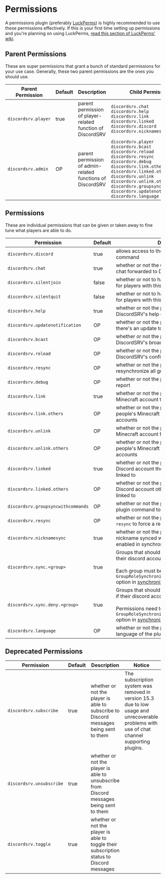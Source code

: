 # Permissions

A permissions plugin (preferably [LuckPerms](https://luckperms.net)) is highly recommended to use these permissions effectively. If this is your first time setting up permissions and you're planning on using LuckPerms, [read this section of LuckPerms' wiki](https://luckperms.net/wiki/Usage).

## Parent Permissions
These are super permissions that grant a bunch of standard permissions for your use case. Generally, these two parent permissions are the ones you should use.  

| **Parent Permission** | **Default** | **Description**                                            | **Child Permissions**                                                                                                                                                                                                                                                                                                                                                      |
|-----------------------|-------------|------------------------------------------------------------|----------------------------------------------------------------------------------------------------------------------------------------------------------------------------------------------------------------------------------------------------------------------------------------------------------------------------------------------------------------------------|
| `discordsrv.player`   | true        | parent permission of player-related function of DiscordSRV | `discordsrv.chat` <br /> `discordsrv.help` <br /> `discordsrv.link` <br /> `discordsrv.linked` <br /> `discordsrv.discord` <br /> `discordsrv.nicknamesync` <br />                                                                                                                                                                                                         |
| `discordsrv.admin`    | OP          | parent permission of admin-related functions of DiscordSRV | `discordsrv.player` <br /> `discordsrv.bcast` <br /> `discordsrv.reload` <br /> `discordsrv.resync` <br /> `discordsrv.debug` <br /> `discordsrv.link.others` <br /> `discordsrv.linked.others` <br /> `discordsrv.unlink` <br /> `discordsrv.unlink.others` <br /> `discordsrv.groupsyncwithcommands` <br /> `discordsrv.updatenotification` <br /> `discordsrv.language` |


## Permissions
These are individual permissions that can be given or taken away to fine tune what players are able to do.  

| Permission                         | Default | Description                                                                                                                                                                                                                                   |
|------------------------------------|---------|-----------------------------------------------------------------------------------------------------------------------------------------------------------------------------------------------------------------------------------------------|
| `discordsrv.discord`               | true    | allows access to the `/discord`/`/discordsrv` command                                                                                                                                                                                         |
| `discordsrv.chat`                  | true    | whether or not the user is able to have their chat forwarded to Discord                                                                                                                                                                       |
| `discordsrv.silentjoin`            | false   | whether or not to have join messages silenced for players with this permission                                                                                                                                                                |
| `discordsrv.silentquit`            | false   | whether or not to have quit messages silenced for players with this permission                                                                                                                                                                |
| `discordsrv.help`                  | true    | whether or not the player is able to run DiscordSRV's help command                                                                                                                                                                            |
| `discordsrv.updatenotification`    | OP      | whether or not the player should be told if there's an update to DiscordSRV upon joining                                                                                                                                                      |
| `discordsrv.bcast`                 | OP      | whether or not the player is able to run DiscordSRV's broadcast command                                                                                                                                                                       |
| `discordsrv.reload`                | OP      | whether or not the player is able to reload DiscordSRV's configuration                                                                                                                                                                        |
| `discordsrv.resync`                | OP      | whether or not the player is able to manually resynchronize all groups & roles                                                                                                                                                                |
| `discordsrv.debug`                 | OP      | whether or not the player is able to run a debug report                                                                                                                                                                                       |
| `discordsrv.link`                  | true    | whether or not the player is able to link their Minecraft account to their Discord account                                                                                                                                                    |
| `discordsrv.link.others`           | OP      | whether or not the player is able to link other people's Minecraft accounts to Discord accounts                                                                                                                                               |
| `discordsrv.unlink`                | OP      | whether or not the player is able to unlink their Minecraft account from their Discord account                                                                                                                                                |
| `discordsrv.unlink.others`         | OP      | whether or not the player is able to unlink other people's Minecraft accounts from their Discord accounts                                                                                                                                     |
| `discordsrv.linked`                | true    | whether or not the player is able to check what Discord account their Minecraft account is linked to                                                                                                                                          |
| `discordsrv.linked.others`         | OP      | whether or not the player is able to check what Discord account other Minecraft accounts are linked to                                                                                                                                        |
| `discordsrv.groupsyncwithcommands` | OP      | whether or not the player can run a permission plugin command to force group sync to occur                                                                                                                                                    |
| `discordsrv.resync`                | OP      | whether or not the player can run `/discord resync` to force a resync of all groups/roles                                                                                                                                                     |
| `discordsrv.nicknamesync`          | true    | whether or not the player should have their nickname synced with Discord, if doing so is enabled in synchronization.yml                                                                                                                       |
| `discordsrv.sync.<group>`          | true    | Groups that should be added to the player if their discord account is linked. <br /> <br /> Each group must be added to the `GroupRoleSynchronizationGroupsAndRolesToSync` option in [synchronization.yml](../synchronization) first          |
| `discordsrv.sync.deny.<group>`     | true    | Groups that should be removed from the player if their discord account is linked. <br /> <br /> Permissions need to be enabled through the `GroupRoleSynchronizationEnableDenyPermission` option in [synchronization.yml](../synchronization) |
| `discordsrv.language`              | OP      | whether or not the player can change the language of the plugin                                                                                                                                                                               |

## Deprecated Permissions

| Permission              | Default | Description                                                                               | Notice                                                                                                                                       |
|-------------------------|---------|-------------------------------------------------------------------------------------------|----------------------------------------------------------------------------------------------------------------------------------------------|
| `discordsrv.subscribe`  | true    | whether or not the player is able to subscribe to Discord messages being sent to them     | The subscription system was removed in version 15.3 due to low usage and unrecoverable problems with use of chat channel supporting plugins. |
| `discordsrv.unsubscribe`| true    | whether or not the player is able to unsubscribe from Discord messages being sent to them |                                                                                                                                              |
| `discordsrv.toggle`     | true    | whether or not the player is able to toggle their subscription status to Discord messages |                                                                                                                                              |
